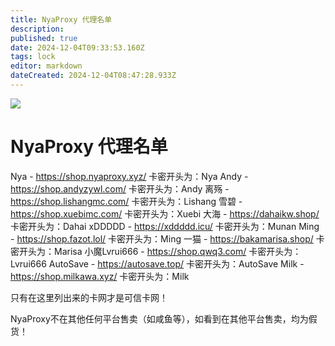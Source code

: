 ```yaml
---
title: NyaProxy 代理名单
description: 
published: true
date: 2024-12-04T09:33:53.160Z
tags: lock
editor: markdown
dateCreated: 2024-12-04T08:47:28.933Z
---
```


![](https://img.shields.io/badge/locked-red?style=for-the-badge)

# NyaProxy 代理名单
Nya - https://shop.nyaproxy.xyz/ 卡密开头为：Nya
Andy - https://shop.andyzywl.com/ 卡密开头为：Andy
离殇 - https://shop.lishangmc.com/ 卡密开头为：Lishang
雪碧 - https://shop.xuebimc.com/ 卡密开头为：Xuebi
大海 - https://dahaikw.shop/ 卡密开头为：Dahai
xDDDDD - https://xddddd.icu/ 卡密开头为：Munan
Ming - https://shop.fazot.lol/ 卡密开头为：Ming
一猫 - https://bakamarisa.shop/ 卡密开头为：Marisa
小魔Lvrui666 - https://shop.qwq3.com/ 卡密开头为：Lvrui666
AutoSave - https://autosave.top/ 卡密开头为：AutoSave
Milk - https://shop.milkawa.xyz/ 卡密开头为：Milk

只有在这里列出来的卡网才是可信卡网！

NyaProxy不在其他任何平台售卖（如咸鱼等），如看到在其他平台售卖，均为假货！
